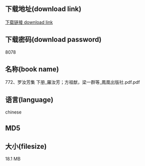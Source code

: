 ## 下载地址(download link)
[下载链接 download link](https://tutu365.netlify.app/?s=772%E3%80%81%E7%BD%97%E6%B1%9D%E8%8A%B3%E9%9B%86+%E4%B8%8B%E5%86%8C_%E7%BE%85%E6%B1%9D%E8%8A%B3%EF%BC%9B%E6%96%B9%E7%A5%96%E7%8C%B7%EF%BC%8C%E6%A2%81%E4%B8%80%E7%BE%A4%E7%AD%89_%E9%B3%B3%E5%87%B0%E5%87%BA%E7%89%88%E7%A4%BE.pdf)

## 下载密码(download password)
8078

## 名称(book name)
772、罗汝芳集 下册_羅汝芳；方祖猷，梁一群等_鳳凰出版社.pdf.pdf

## 语言(language)
chinese

## MD5


## 大小(filesize)
18.1 MB
